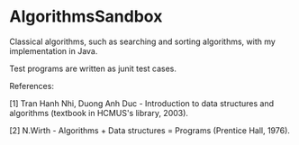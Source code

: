 # AlgorithmsSandbox

Classical algorithms, such as searching and sorting algorithms, with my implementation in Java. 

Test programs are written as junit test cases.

References: 

[1] Tran Hanh Nhi, Duong Anh Duc - Introduction to data structures and algorithms (textbook in HCMUS's library, 2003).

[2] N.Wirth - Algorithms + Data structures = Programs (Prentice Hall, 1976).
